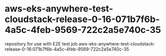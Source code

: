 # aws-eks-anywhere-test-cloudstack-release-0-16-071b7f6b-4a5c-4feb-9569-722c2a5e740c-35
repository for use with E2E test job aws-eks-anywhere-test-cloudstack-release-0-16:071b7f6b-4a5c-4feb-9569-722c2a5e740c-35
